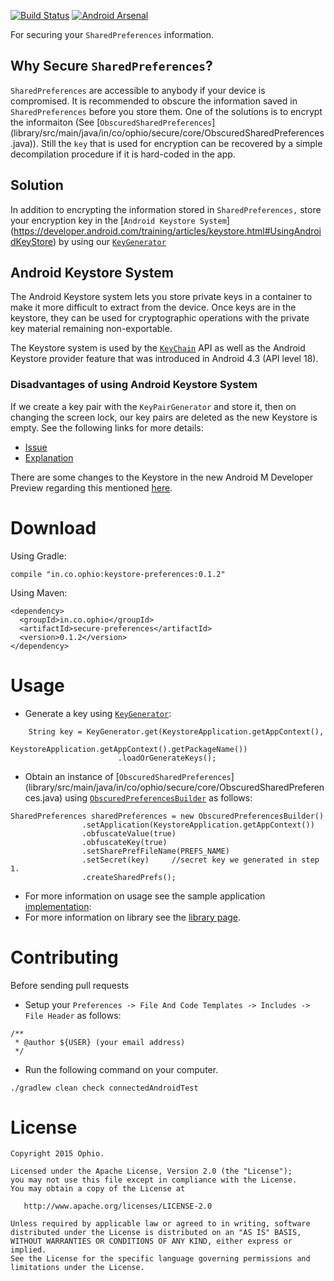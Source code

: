 [![Build Status](https://travis-ci.org/ophio/secure-preferences.svg?branch=develop)](https://travis-ci.org/ophio/secure-preferences)
[![Android Arsenal](https://img.shields.io/badge/Android%20Arsenal-secure--preferences-green.svg)](https://android-arsenal.com/details/1/2051)

For securing your `SharedPreferences` information. 

## Why Secure `SharedPreferences`?
`SharedPreferences` are accessible to anybody if your device is compromised. It is recommended to obscure the information saved in `SharedPreferences` before you store them. One of the solutions is to encrypt the informaiton (See [`ObscuredSharedPreferences`] (library/src/main/java/in/co/ophio/secure/core/ObscuredSharedPreferences.java)). Still the `key` that is used for encryption can be recovered by a simple decompilation procedure if it is hard-coded in the app. 

## Solution
In addition to encrypting the information stored in `SharedPreferences,`  store your encryption key in the [`Android Keystore System`] (https://developer.android.com/training/articles/keystore.html#UsingAndroidKeyStore) by using our [`KeyGenerator`](library/src/main/java/in/co/ophio/secure/core/KeyStoreKeyGenerator.java)

## Android Keystore System
The Android Keystore system lets you store private keys in a container to make it more difficult to extract from the device. Once keys are in the keystore, they can be used for cryptographic operations with the private key material remaining non-exportable.

The Keystore system is used by the [`KeyChain`](https://developer.android.com/reference/android/security/KeyChain.html) API as well as the Android Keystore provider feature that was introduced in Android 4.3 (API level 18).

### Disadvantages of using Android Keystore System
If we create a key pair with the `KeyPairGenerator` and store it, then on changing the screen lock, our key pairs are deleted as the new Keystore is empty. See the following links for more details:

- [Issue](https://code.google.com/p/android/issues/detail?id=61989)
- [Explanation](http://doridori.github.io/android-security-the%20forgetful-keystore/#sthash.1opaRvjY.dpbs)

There are some changes to the Keystore in the new Android M Developer Preview regarding this mentioned [here](https://developer.android.com/preview/behavior-changes.html#behavior-keystore).

# Download
Using Gradle:

```
compile "in.co.ophio:keystore-preferences:0.1.2"
```

Using Maven:

```
<dependency>
  <groupId>in.co.ophio</groupId>
  <artifactId>secure-preferences</artifactId>
  <version>0.1.2</version>
</dependency>
```

# Usage

* Generate a key using [`KeyGenerator`](library/src/main/java/in/co/ophio/secure/core/KeyStoreKeyGenerator.java):

```
	String key = KeyGenerator.get(KeystoreApplication.getAppContext(),
					KeystoreApplication.getAppContext().getPackageName())
						.loadOrGenerateKeys();
```

* Obtain an instance of [`ObscuredSharedPreferences`] (library/src/main/java/in/co/ophio/secure/core/ObscuredSharedPreferences.java) using [`ObscuredPreferencesBuilder`](library/src/main/java/in/co/ophio/secure/core/ObscuredPreferencesBuilder.java) as follows:

```
SharedPreferences sharedPreferences = new ObscuredPreferencesBuilder()
                .setApplication(KeystoreApplication.getAppContext())
                .obfuscateValue(true)
                .obfuscateKey(true)
                .setSharePrefFileName(PREFS_NAME)
                .setSecret(key)		//secret key we generated in step 1.
                .createSharedPrefs();
```

* For more information on usage see the sample application [implementation](sample/src/main/java/in/co/ophio/secure/sample/util/KeystoreAccountUtils.java):
* For more information on library see the [library page](library/).

# Contributing

Before sending pull requests

* Setup your `Preferences -> File And Code Templates -> Includes -> ` `File Header` as follows:

```
/**
 * @author ${USER} (your email address)
 */
```
*  Run the following command on your computer.

```
./gradlew clean check connectedAndroidTest
```

# License

```
Copyright 2015 Ophio.

Licensed under the Apache License, Version 2.0 (the "License");
you may not use this file except in compliance with the License.
You may obtain a copy of the License at

   http://www.apache.org/licenses/LICENSE-2.0

Unless required by applicable law or agreed to in writing, software
distributed under the License is distributed on an "AS IS" BASIS,
WITHOUT WARRANTIES OR CONDITIONS OF ANY KIND, either express or implied.
See the License for the specific language governing permissions and
limitations under the License.
```
